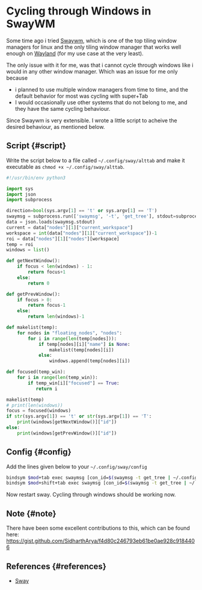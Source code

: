 # Cycling through Windows in SwayWM


Some time ago i tried [Swaywm](https://swaywm.org/), which is one of the top tiling window managers for linux and the only tiling window manager that works well enough on [Wayland](https://wayland.freedesktop.org/) (for my use case at the very least).

The only issue with it for me, was that i cannot cycle through windows like i would in any other window manager. Which was an issue for me only because

-   i planned to use multiple window managers from time to time, and the default behavior for most was cycling with super+Tab
-   I would occasionally use other systems that do not belong to me, and they have the same cycling behaviour.

Since Swaywm is very extensible. I wrote a little script to acheive the desired behaviour, as mentioned below.


## Script {#script}

Write the script below to a file called `~/.config/sway/alttab` and make it executable as `chmod +x ~/.config/sway/alttab`.

```python
#!/usr/bin/env python3

import sys
import json
import subprocess

direction=bool(sys.argv[1] == 't' or sys.argv[1] == 'T')
swaymsg = subprocess.run(['swaymsg', '-t', 'get_tree'], stdout=subprocess.PIPE)
data = json.loads(swaymsg.stdout)
current = data["nodes"][1]["current_workspace"]
workspace = int(data["nodes"][1]["current_workspace"])-1
roi = data["nodes"][1]["nodes"][workspace]
temp = roi
windows = list()

def getNextWindow():
    if focus < len(windows) - 1:
        return focus+1
    else:
        return 0

def getPrevWindow():
    if focus > 0:
        return focus-1
    else:
        return len(windows)-1

def makelist(temp):
    for nodes in "floating_nodes", "nodes":
        for i in range(len(temp[nodes])):
            if temp[nodes][i]["name"] is None:
                makelist(temp[nodes][i])
            else:
                windows.append(temp[nodes][i])

def focused(temp_win):
    for i in range(len(temp_win)):
        if temp_win[i]["focused"] == True:
           return i

makelist(temp)
# print(len(windows))
focus = focused(windows)
if str(sys.argv[1]) == 't' or str(sys.argv[1]) == 'T':
    print(windows[getNextWindow()]["id"])
else:
    print(windows[getPrevWindow()]["id"])
```


## Config {#config}

Add the lines given below to your `~/.config/sway/config`

```bash
bindsym $mod+tab exec swaymsg [con_id=$(swaymsg -t get_tree | ~/.config/sway/alttab t)] focus
bindsym $mod+shift+tab exec swaymsg [con_id=$(swaymsg -t get_tree | ~/.config/sway/alttab f)] focus
```

Now restart sway.
Cycling through windows should be working now.


## Note {#note}

There have been some excellent contributions to this, which can be found here: <https://gist.github.com/SidharthArya/f4d80c246793eb61be0ae928c9184406>


## References {#references}

-   [Sway](https://swaywm.org/)
